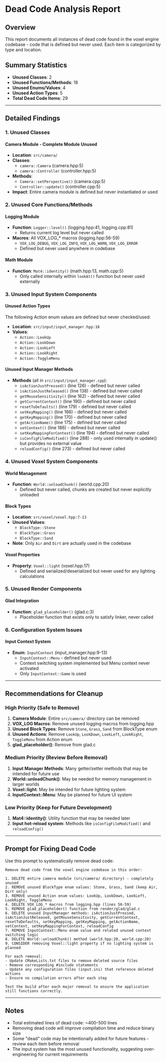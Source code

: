# Dead Code Analysis Report

## Overview
This report documents all instances of dead code found in the voxel engine codebase - code that is defined but never used. Each item is categorized by type and location.

## Summary Statistics
- **Unused Classes**: 2
- **Unused Functions/Methods**: 18
- **Unused Enums/Values**: 4
- **Unused Action Types**: 5
- **Total Dead Code Items**: 29

---

## Detailed Findings

### 1. Unused Classes

#### Camera Module - Complete Module Unused
- **Location**: `src/camera/`
- **Classes**: 
  - `camera::Camera` (camera.hpp:5)
  - `camera::Controller` (controller.hpp:5)
- **Methods**:
  - `Camera::setPerspective()` (camera.cpp:5)
  - `Controller::update()` (controller.cpp:5)
- **Impact**: Entire camera module is defined but never instantiated or used

### 2. Unused Core Functions/Methods

#### Logging Module
- **Function**: `Logger::level()` (logging.hpp:41, logging.cpp:81)
  - Returns current log level but never called
- **Macros**: All VOX_LOG_* macros (logging.hpp:56-59)
  - `VOX_LOG_DEBUG`, `VOX_LOG_INFO`, `VOX_LOG_WARN`, `VOX_LOG_ERROR`
  - Defined but never used anywhere in codebase

#### Math Module
- **Function**: `Mat4::identity()` (math.hpp:13, math.cpp:5)
  - Only called internally within `lookAt()` function but never used externally

### 3. Unused Input System Components

#### Unused Action Types
The following Action enum values are defined but never checked/used:
- **Location**: `src/input/input_manager.hpp:18`
- **Values**:
  - `Action::LookUp`
  - `Action::LookDown` 
  - `Action::LookLeft`
  - `Action::LookRight`
  - `Action::ToggleMenu`

#### Unused Input Manager Methods
- **Methods** (all in `src/input/input_manager.cpp`):
  - `isActionJustPressed()` (line 126) - defined but never called
  - `isActionJustReleased()` (line 138) - defined but never called
  - `getMouseSensitivity()` (line 162) - defined but never called
  - `getCurrentContext()` (line 190) - defined but never called
  - `resetToDefaults()` (line 179) - defined but never called
  - `setKeyMapping()` (line 166) - defined but never called 
  - `getKeyMapping()` (line 170) - defined but never called
  - `getActionName()` (line 175) - defined but never called
  - `setContext()` (line 186) - defined but never called
  - `setKeyMappingForContext()` (line 194) - defined but never called
  - `isConfigFileModified()` (line 288) - only used internally in update() but provides no external value
  - `reloadConfig()` (line 273) - defined but never called

### 4. Unused Voxel System Components

#### World Management
- **Function**: `World::unloadChunk()` (world.cpp:20)
  - Defined but never called, chunks are created but never explicitly unloaded

#### Block Types
- **Location**: `src/voxel/voxel.hpp:7-13`
- **Unused Values**:
  - `BlockType::Stone`
  - `BlockType::Grass` 
  - `BlockType::Sand`
- **Note**: Only `Air` and `Dirt` are actually used in the codebase

#### Voxel Properties
- **Property**: `Voxel::light` (voxel.hpp:17)
  - Defined and serialized/deserialized but never used for any lighting calculations

### 5. Unused Render Components

#### Glad Integration
- **Function**: `glad_placeholder()` (glad.c:3)
  - Placeholder function that exists only to satisfy linker, never called

### 6. Configuration System Issues

#### Input Context System
- **Enum**: `InputContext` (input_manager.hpp:9-13)
  - `InputContext::Menu` - defined but never used
  - Context switching system implemented but Menu context never activated
  - Only `InputContext::Game` is used

---

## Recommendations for Cleanup

### High Priority (Safe to Remove)
1. **Camera Module**: Entire `src/camera/` directory can be removed
2. **VOX_LOG Macros**: Remove unused logging macros from logging.hpp
3. **Unused Block Types**: Remove `Stone`, `Grass`, `Sand` from BlockType enum
4. **Unused Actions**: Remove `LookUp`, `LookDown`, `LookLeft`, `LookRight`, `ToggleMenu` from Action enum
5. **glad_placeholder()**: Remove from glad.c

### Medium Priority (Review Before Removal)
1. **Input Manager Methods**: Many getter/setter methods that may be intended for future use
2. **World::unloadChunk()**: May be needed for memory management in larger worlds
3. **Voxel::light**: May be intended for future lighting system
4. **InputContext::Menu**: May be planned for future UI system

### Low Priority (Keep for Future Development)
1. **Mat4::identity()**: Utility function that may be needed later
2. **Input hot-reload system**: Methods like `isConfigFileModified()` and `reloadConfig()`

---

## Prompt for Fixing Dead Code

Use this prompt to systematically remove dead code:

```
Remove dead code from the voxel engine codebase in this order:

1. DELETE entire camera module (src/camera/ directory) - completely unused
2. REMOVE unused BlockType enum values: Stone, Grass, Sand (keep Air, Dirt only)
3. REMOVE unused Action enum values: LookUp, LookDown, LookLeft, LookRight, ToggleMenu  
4. DELETE VOX_LOG_* macros from logging.hpp (lines 56-59)
5. REMOVE glad_placeholder() function from render/glad/glad.c
6. DELETE unused InputManager methods: isActionJustPressed, isActionJustReleased, getMouseSensitivity, getCurrentContext, resetToDefaults, setKeyMapping, getKeyMapping, getActionName, setContext, setKeyMappingForContext, reloadConfig
7. REMOVE InputContext::Menu enum value and related unused context switching logic
8. DELETE World::unloadChunk() method (world.hpp:20, world.cpp:20)
9. CONSIDER removing Voxel::light property if no lighting system is planned

For each removal:
- Update CMakeLists.txt files to remove deleted source files
- Remove corresponding #include statements
- Update any configuration files (input.ini) that reference deleted actions
- Ensure no compilation errors after each step

Test the build after each major removal to ensure the application still functions correctly.
```

---

## Notes
- Total estimated lines of dead code: ~400-500 lines
- Removing dead code will improve compilation time and reduce binary size
- Some "dead" code may be intentionally added for future features - review each item before removal
- The input system has the most unused functionality, suggesting over-engineering for current requirements
